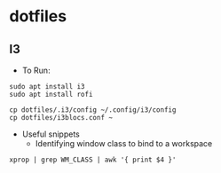 # dotfiles

## I3

- To Run:
~~~
sudo apt install i3 
sudo apt install rofi

cp dotfiles/.i3/config ~/.config/i3/config
cp dotfiles/i3blocs.conf ~
~~~
- Useful snippets
  - Identifying window class to bind to a workspace
~~~
xprop | grep WM_CLASS | awk '{ print $4 }'
~~~
